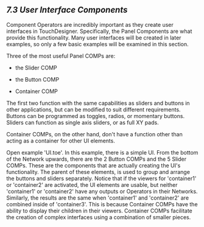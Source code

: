 
## *7.3 User Interface Components*

Component Operators are incredibly important as they create user interfaces in TouchDesigner. Specifically, the Panel Components are what provide this functionality. Many user interfaces will be created in later examples, so only a few basic examples will be examined in this section.

Three of the most useful Panel COMPs are:

* the Slider COMP

* the Button COMP

* Container COMP


The first two function with the same capabilities as sliders and buttons in other applications, but can be modified to suit different requirements. Buttons can be programmed as toggles, radios, or momentary buttons. Sliders can function as single axis sliders, or as full XY pads.

Container COMPs, on the other hand, don't have a function other than acting as a container for other UI elements.

Open example 'UI.toe'. In this example, there is a simple UI. From the bottom of the Network upwards, there are the 2 Button COMPs and the 5 Slider COMPs. These are the components that are actually creating the UI's functionality. The parent of these elements, is used to group and arrange the buttons and sliders separately. Notice that if the viewers for 'container1' or 'container2' are activated, the UI elements are usable, but neither 'container1' or 'container2' have any outputs or Operators in their Networks. Similarly, the results are the same when 'container1' and 'container2' are combined inside of 'container3'. This is because Container COMPs have the ability to display their children in their viewers. Container COMPs facilitate the creation of complex interfaces using a combination of smaller pieces.